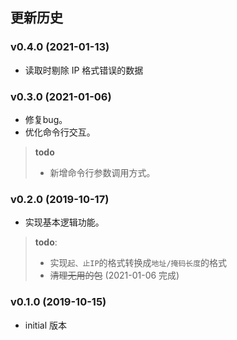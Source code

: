 
## 更新历史

### v0.4.0 (2021-01-13)

- 读取时剔除 IP 格式错误的数据

### v0.3.0 (2021-01-06)

- 修复bug。
- 优化命令行交互。

> **todo**
>
> - 新增命令行参数调用方式。

### v0.2.0 (2019-10-17)

- 实现基本逻辑功能。

> **todo**: 
>
> - 实现`起、止IP`的格式转换成`地址/掩码长度`的格式
> - ~~清理无用的包~~ (2021-01-06 完成)

### v0.1.0 (2019-10-15)

- initial 版本